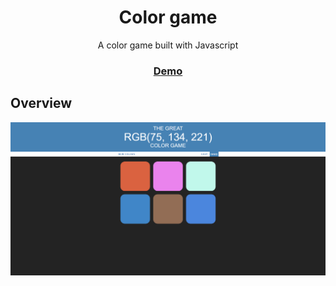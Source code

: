 <h1 align="center">Color game</h1>

<div align="center">
  A color game built with Javascript
</div>

<div align="center">
  <h3>
    <a href="https://thirsty-bell-acb3c6.netlify.app/">
      Demo
    </a>
  </h3>
</div>

<!-- OVERVIEW -->

## Overview

![screenshot](img/overview.PNG)
